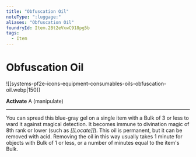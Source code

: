 ```yaml
---
title: "Obfuscation Oil"
noteType: ":luggage:"
aliases: "Obfuscation Oil"
foundryId: Item.2Bt2eVxwC918pg5b
tags:
  - Item
---
```


# Obfuscation Oil
![[systems-pf2e-icons-equipment-consumables-oils-obfuscation-oil.webp|150]]

**Activate** A (manipulate)

* * *

You can spread this blue-gray gel on a single item with a Bulk of 3 or less to ward it against magical detection. It becomes immune to divination magic of 8th rank or lower (such as _[[Locate]]_). This oil is permanent, but it can be removed with acid. Removing the oil in this way usually takes 1 minute for objects with Bulk of 1 or less, or a number of minutes equal to the item's Bulk.
